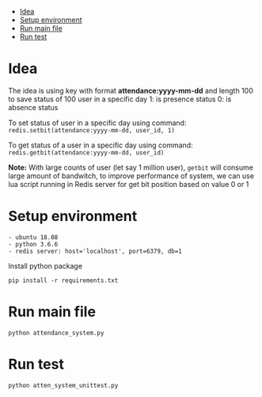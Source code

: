 - [Idea](#idea)
- [Setup environment](#setup-environment)
- [Run main file](#run-main-file)
- [Run test](#run-test)

# Idea

The idea is using key with format **attendance:yyyy-mm-dd** and length 100 to save status of 100 user in a specific day
    1: is presence status
    0: is absence status

To set status of user in a specific day using command:
    `redis.setbit(attendance:yyyy-mm-dd, user_id, 1)`

To get status of a user in a specific day using command:
    `redis.getbit(attendance:yyyy-mm-dd, user_id)`

**Note:** With large counts of user (let say 1 million user), `getbit` will consume large amount of bandwitch, to improve performance of system, we can use lua script running in Redis server for get bit position based on value 0 or 1

# Setup environment

    - ubuntu 18.08
    - python 3.6.6
    - redis server: host='localhost', port=6379, db=1

Install python package

`pip install -r requirements.txt`

# Run main file

`python attendance_system.py`

# Run test

`python atten_system_unittest.py`
    


